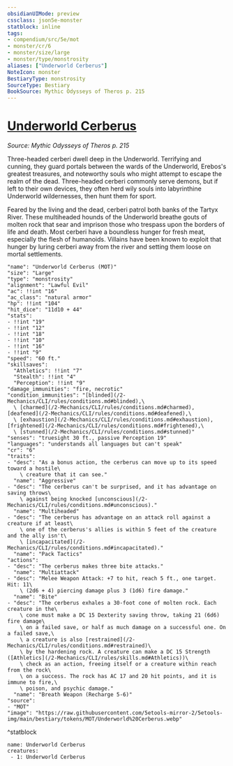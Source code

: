 ```yaml
---
obsidianUIMode: preview
cssclass: json5e-monster
statblock: inline
tags:
- compendium/src/5e/mot
- monster/cr/6
- monster/size/large
- monster/type/monstrosity
aliases: ["Underworld Cerberus"]
NoteIcon: monster
BestiaryType: monstrosity
SourceType: Bestiary
BookSource: Mythic Odysseys of Theros p. 215
---
```

# [Underworld Cerberus](2-Mechanics/CLI/bestiary/monstrosity/underworld-cerberus-mot.md)
*Source: Mythic Odysseys of Theros p. 215*  

Three-headed cerberi dwell deep in the Underworld. Terrifying and cunning, they guard portals between the wards of the Underworld, Erebos's greatest treasures, and noteworthy souls who might attempt to escape the realm of the dead. Three-headed cerberi commonly serve demons, but if left to their own devices, they often herd wily souls into labyrinthine Underworld wildernesses, then hunt them for sport.

Feared by the living and the dead, cerberi patrol both banks of the Tartyx River. These multiheaded hounds of the Underworld breathe gouts of molten rock that sear and imprison those who trespass upon the borders of life and death. Most cerberi have a boundless hunger for fresh meat, especially the flesh of humanoids. Villains have been known to exploit that hunger by luring cerberi away from the river and setting them loose on mortal settlements.

```statblock
"name": "Underworld Cerberus (MOT)"
"size": "Large"
"type": "monstrosity"
"alignment": "Lawful Evil"
"ac": !!int "16"
"ac_class": "natural armor"
"hp": !!int "104"
"hit_dice": "11d10 + 44"
"stats":
- !!int "19"
- !!int "12"
- !!int "18"
- !!int "10"
- !!int "16"
- !!int "9"
"speed": "60 ft."
"skillsaves":
  "Athletics": !!int "7"
  "Stealth": !!int "4"
  "Perception": !!int "9"
"damage_immunities": "fire, necrotic"
"condition_immunities": "[blinded](/2-Mechanics/CLI/rules/conditions.md#blinded),\
  \ [charmed](/2-Mechanics/CLI/rules/conditions.md#charmed), [deafened](/2-Mechanics/CLI/rules/conditions.md#deafened),\
  \ [exhaustion](/2-Mechanics/CLI/rules/conditions.md#exhaustion), [frightened](/2-Mechanics/CLI/rules/conditions.md#frightened),\
  \ [stunned](/2-Mechanics/CLI/rules/conditions.md#stunned)"
"senses": "truesight 30 ft., passive Perception 19"
"languages": "understands all languages but can't speak"
"cr": "6"
"traits":
- "desc": "As a bonus action, the cerberus can move up to its speed toward a hostile\
    \ creature that it can see."
  "name": "Aggressive"
- "desc": "The cerberus can't be surprised, and it has advantage on saving throws\
    \ against being knocked [unconscious](/2-Mechanics/CLI/rules/conditions.md#unconscious)."
  "name": "Multiheaded"
- "desc": "The cerberus has advantage on an attack roll against a creature if at least\
    \ one of the cerberus's allies is within 5 feet of the creature and the ally isn't\
    \ [incapacitated](/2-Mechanics/CLI/rules/conditions.md#incapacitated)."
  "name": "Pack Tactics"
"actions":
- "desc": "The cerberus makes three bite attacks."
  "name": "Multiattack"
- "desc": "Melee Weapon Attack: +7 to hit, reach 5 ft., one target. Hit: 11\
    \ (2d6 + 4) piercing damage plus 3 (1d6) fire damage."
  "name": "Bite"
- "desc": "The cerberus exhales a 30-foot cone of molten rock. Each creature in the\
    \ cone must make a DC 15 Dexterity saving throw, taking 21 (6d6) fire damage\
    \ on a failed save, or half as much damage on a successful one. On a failed save,\
    \ a creature is also [restrained](/2-Mechanics/CLI/rules/conditions.md#restrained)\
    \ by the hardening rock. A creature can make a DC 15 Strength ([Athletics](/2-Mechanics/CLI/rules/skills.md#Athletics))\
    \ check as an action, freeing itself or a creature within reach from the rock\
    \ on a success. The rock has AC 17 and 20 hit points, and it is immune to fire,\
    \ poison, and psychic damage."
  "name": "Breath Weapon (Recharge 5-6)"
"source":
- "MOT"
"image": "https://raw.githubusercontent.com/5etools-mirror-2/5etools-img/main/bestiary/tokens/MOT/Underworld%20Cerberus.webp"
```
^statblock

```encounter-table
name: Underworld Cerberus
creatures:
 - 1: Underworld Cerberus
```